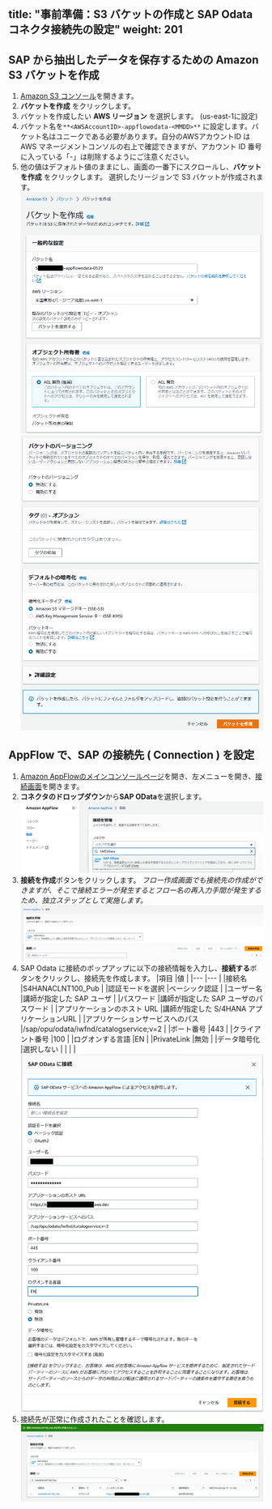 title: "事前準備：S3 バケットの作成と SAP Odata コネクタ接続先の設定"
weight: 201
---

## SAP から抽出したデータを保存するための Amazon S3 バケットを作成

1. [Amazon S3 コンソール](https://s3.console.aws.amazon.com/s3/home)を開きます。
1. **バケットを作成** をクリックします。
1. バケットを作成したい **AWS リージョン** を選択します。 (us-east-1に設定)
1. バケット名を`**<AWSAccountID>-appflowodata-<MMDD>**` に設定します。バケット名はユニークである必要があります。自分のAWSアカウントID <AWSAccountID> は AWS マネージメントコンソルの右上で確認できますが、アカウント ID 番号に入っている「-」は削除するようにご注意ください。
1. 他の値はデフォルト値のままにし、画面の一番下にスクロールし、**バケットを作成** をクリックします。 選択したリージョンで S3 バケットが作成されます。
    ![pic](/static/01-data-ingestion/option1-ingest-from-sap/image01.ja.png)
    ![pic](/static/01-data-ingestion/option1-ingest-from-sap/image02.ja.png)

## AppFlow で、SAP の接続先 ( Connection ) を設定

1. [Amazon AppFlowのメインコンソールページ](https://us-east-1.console.aws.amazon.com/appflow/home?region=us-east-1#/)を開き、左メニューを開き、[接続画面](https://us-east-1.console.aws.amazon.com/appflow/home?region=us-east-1#/connections)を開きます。
1. **コネクタのドロップダウン**から**SAP OData**を選択します。
    ![pic](/static/01-data-ingestion/option1-ingest-from-sap/image03.ja.png)
1. **接続を作成**ボタンをクリックします。
*フロー作成画面でも接続先の作成ができますが、そこで接続エラーが発生するとフロー名の再入力手間が発生するため、独立ステップとして実施します。*
    ![pic](/static/01-data-ingestion/option1-ingest-from-sap/image04.ja.png)
1. SAP Odata に接続のポップアップに以下の接続情報を入力し、**接続する**ボタンをクリックし、接続先を作成します。
    |項目	|値	|
    |---	|---	|
    |接続名	|S4HANACLNT100_Pub	|
    |認証モードを選択	|ベーシック認証	|
    |ユーザー名	|講師が指定した SAP ユーザ	|
    |パスワード	|講師が指定した SAP ユーザのパスワード	|
    |アプリケーションのホスト URL	|講師が指定した S/4HANA アプリケーションURL	 |
    |アプリケーションサービスへのパス	|/sap/opu/odata/iwfnd/catalogservice;v=2	|
    |ポート番号	|443	|
    |クライアント番号	|100	|
    |ログオンする言語	|EN	|
    |PrivateLink	|無効	|
    |データ暗号化	|選択しない	|
    |	|	|
    ![pic](/static/01-data-ingestion/option1-ingest-from-sap/image05.ja.png)
1. 接続先が正常に作成されたことを確認します。
    ![pic](/static/01-data-ingestion/option1-ingest-from-sap/image06.ja.png)